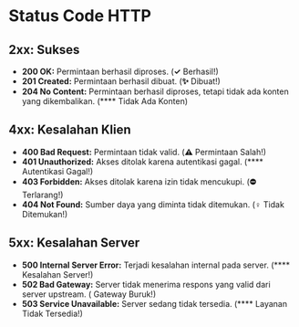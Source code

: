 # Status Code HTTP

## 2xx: Sukses

- **200 OK:** Permintaan berhasil diproses. (**✓** Berhasil!)
- **201 Created:** Permintaan berhasil dibuat. (**✨** Dibuat!)
- **204 No Content:** Permintaan berhasil diproses, tetapi tidak ada konten yang dikembalikan. (\*\*\*\* Tidak Ada Konten)

## 4xx: Kesalahan Klien

- **400 Bad Request:** Permintaan tidak valid. (**⚠️** Permintaan Salah!)
- **401 Unauthorized:** Akses ditolak karena autentikasi gagal. (\*\*\*\* Autentikasi Gagal!)
- **403 Forbidden:** Akses ditolak karena izin tidak mencukupi. (**⛔️** Terlarang!)
- **404 Not Found:** Sumber daya yang diminta tidak ditemukan. (**‍♀️** Tidak Ditemukan!)

## 5xx: Kesalahan Server

- **500 Internal Server Error:** Terjadi kesalahan internal pada server. (\*\*\*\* Kesalahan Server!)
- **502 Bad Gateway:** Server tidak menerima respons yang valid dari server upstream. (**‍** Gateway Buruk!)
- **503 Service Unavailable:** Server sedang tidak tersedia. (\*\*\*\* Layanan Tidak Tersedia!)
